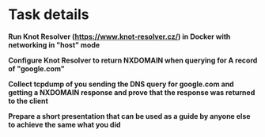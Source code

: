 # Task details

**Run Knot Resolver (https://www.knot-resolver.cz/) in Docker with networking in "host" mode**

**Configure Knot Resolver to return NXDOMAIN when querying for A record of "google.com"**

**Collect tcpdump of you sending the DNS query for google.com and getting a NXDOMAIN response and prove that the response was returned to the client**

**Prepare a short presentation that can be used as a guide by anyone else to achieve the same what you did**

